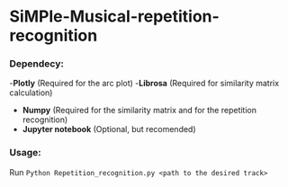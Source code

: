 # SiMPle-Musical-repetition-recognition

### Dependecy:
 -**Plotly** (Required for the arc plot)
 -**Librosa** (Required for similarity matrix calculation)
 - **Numpy** (Required for the similarity matrix and for the repetition recognition)
 - **Jupyter notebook** (Optional, but recomended)

### Usage:
Run ```Python Repetition_recognition.py <path to the desired track>```
